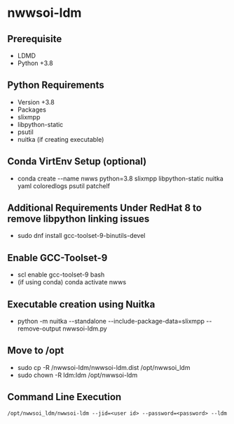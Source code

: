 # nwwsoi-ldm

## Prerequisite
* LDMD
* Python +3.8

## Python Requirements
* Version +3.8
* Packages
* slixmpp
* libpython-static
* psutil
* nuitka (if creating executable)

## Conda VirtEnv Setup (optional)
* conda create --name nwws python=3.8 slixmpp libpython-static nuitka yaml coloredlogs psutil patchelf

## Additional Requirements Under RedHat 8 to remove libpython linking issues
* sudo dnf install gcc-toolset-9-binutils-devel

## Enable GCC-Toolset-9
* scl enable gcc-toolset-9 bash
* (if using conda) conda activate nwws

## Executable creation using Nuitka 
* python -m nuitka --standalone --include-package-data=slixmpp --remove-output nwwsoi-ldm.py

## Move to /opt
* sudo cp -R <repository>/nwwsoi-ldm/nwwsoi-ldm.dist /opt/nwwsoi_ldm
* sudo chown -R ldm:ldm /opt/nwwsoi-ldm

## Command Line Execution 
`/opt/nwwsoi_ldm/nwwsoi-ldm --jid=<user id> --password=<password> --ldm`
